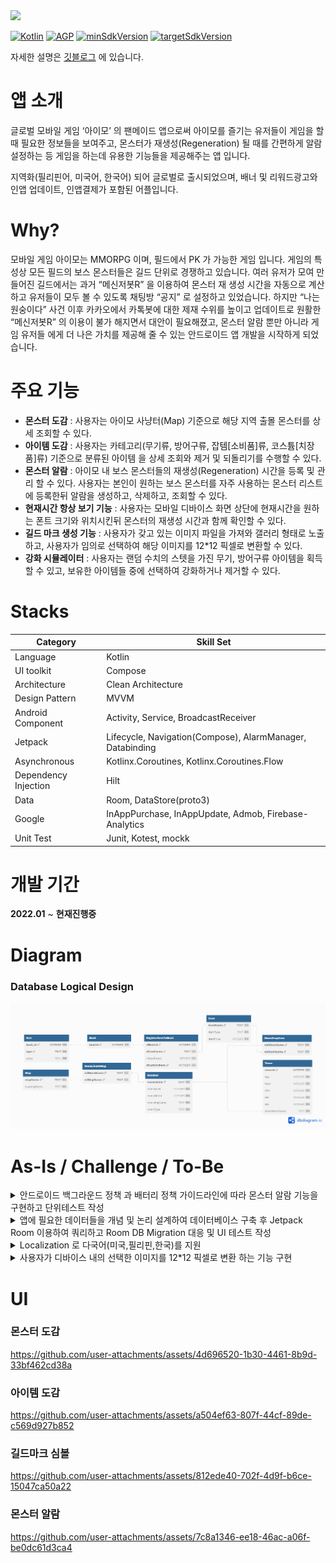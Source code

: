 <a href="https://play.google.com/store/apps/details?id=com.jinproject.twomillustratedbook">
	<img src="https://img.shields.io/badge/PlayStore-v2.3.3-4285F4?style=for-the-badge&logo=googleplay&logoColor=white&link=https://play.google.com/store/apps/details?id=com.jinproject.twomillustratedbook" />
</a>

[![Kotlin](https://img.shields.io/badge/Kotlin-2.0.10-blue.svg)](https://kotlinlang.org)
[![AGP](https://img.shields.io/badge/gradle-8.5.0-green.svg)](https://gradle.org/)
[![minSdkVersion](https://img.shields.io/badge/minSdkVersion-26-red)](https://developer.android.com/distribute/best-practices/develop/target-sdk)
[![targetSdkVersion](https://img.shields.io/badge/targetSdkVersion-34-orange)](https://developer.android.com/distribute/best-practices/develop/target-sdk)

자세한 설명은 [깃블로그](https://jowunnal.github.io/categories/#projects "블로그 링크") 에 있습니다.

# 앱 소개

글로벌 모바일 게임 ‘아이모’ 의 팬메이드 앱으로써 아이모를 즐기는 유저들이 게임을 할때 필요한 정보들을 보여주고, 몬스터가 재생성(Regeneration) 될 때를 간편하게 알람 설정하는 등 게임을 하는데 유용한 기능들을 제공해주는 앱 입니다.

지역화(필리핀어, 미국어, 한국어) 되어 글로벌로 출시되었으며, 배너 및 리워드광고와 인앱 업데이트, 인앱결제가 포함된 어플입니다.

# Why?

모바일 게임 아이모는 MMORPG 이며, 필드에서 PK 가 가능한 게임 입니다. 게임의 특성상 모든 필드의 보스 몬스터들은 길드 단위로 경쟁하고 있습니다. 여러 유저가 모여 만들어진 길드에서는 과거 “메신저봇R” 을 이용하여 몬스터 재 생성 시간을 자동으로 계산하고 유저들이 모두 볼 수 있도록 채팅방 “공지” 로 설정하고 있었습니다. 하지만 “나는 원숭이다” 사건 이후 카카오에서 카톡봇에 대한 제재 수위를 높이고 업데이트로 원활한 “메신저봇R” 의 이용이 불가 해지면서 대안이 필요해졌고, 몬스터 알람 뿐만 아니라 게임 유저들 에게 더 나은 가치를 제공해 줄 수 있는 안드로이드 앱 개발을 시작하게 되었습니다.

# 주요 기능

- **몬스터 도감** : 사용자는 아이모 사냥터(Map) 기준으로 해당 지역 출몰 몬스터를 상세 조회할 수 있다.
- **아이템 도감** : 사용자는 카테고리(무기류, 방어구류, 잡템[소비품]류, 코스튬[치장품]류) 기준으로 분류된 아이템 을 상세 조회와 제거 및 되돌리기를 수행할 수 있다.
- **몬스터 알람** : 아이모 내 보스 몬스터들의 재생성(Regeneration) 시간을 등록 및 관리 할 수 있다. 사용자는 본인이 원하는 보스 몬스터를 자주 사용하는 몬스터 리스트에 등록한뒤 알람을 생성하고, 삭제하고, 조회할 수 있다.
- **현재시간 항상 보기 기능** : 사용자는 모바일 디바이스 화면 상단에 현재시간을 원하는 폰트 크기와 위치시킨뒤 몬스터의 재생성 시간과 함께 확인할 수 있다.
- **길드 마크 생성 기능** : 사용자가 갖고 있는 이미지 파일을 가져와 갤러리 형태로 노출하고, 사용자가 임의로 선택하여 해당 이미지를 12*12 픽셀로 변환할 수 있다.
- **강화 시뮬레이터** : 사용자는 랜덤 수치의 스텟을 가진 무기, 방어구류 아이템을 획득할 수 있고, 보유한 아이템들 중에 선택하여 강화하거나 제거할 수 있다.

# Stacks

| Category | Skill Set |
| ----- | ----- |
| Language | Kotlin |
| UI toolkit | Compose |
| Architecture | Clean Architecture |
| Design Pattern | MVVM |
| Android Component | Activity, Service, BroadcastReceiver |
| Jetpack | Lifecycle, Navigation(Compose), AlarmManager, Databinding |
| Asynchronous | Kotlinx.Coroutines, Kotlinx.Coroutines.Flow |
| Dependency Injection | Hilt |
| Data | Room, DataStore(proto3) |
| Google | InAppPurchase, InAppUpdate, Admob, Firebase-Analytics |
| Unit Test | Junit, Kotest, mockk |

# 개발 기간

**2022.01** ~ **현재진행중**

# Diagram

### Database Logical Design

<img src="miscellaneoustool/documentation/db_logical_diagram.png" />

# As-Is / Challenge / To-Be

<details>
<summary>안드로이드 백그라운드 정책 과 배터리 정책 가이드라인에 따라 몬스터 알람 기능을 구현하고 단위테스트 작성</summary>
<div markdown="1">

### As-Is
- 몬스터 이름을 Spinner에서 선택한 뒤 "추가하기" 버튼을 누르면 “자주 사용하는 몬스터 리스트”에 등록된다.
  - 등록된 몬스터들은 버튼으로 노출되며, 클릭하면 죽은 시간을 입력할 수 있는 NumberPicker 가 BottomSheet 로 노출된다.
  - 죽은 시간을 입력한 뒤 "시작하기" 버튼을 누르면 몬스터의 재 생성 시간을 계산한 뒤 **알람을 생성**한다.
- 생성된 알람들은 현재 진행중인 알람 내역에서 조회할 수 있다.
- 몬스터 알람 간격은 NumberPicker 로 변경할 수 있다. 기본적으로 두개의 알람이 각각 5분, 10분 전 으로 생성된다.
- 사용자가 선택하여 현재시간과 함께 등록된 몬스터 알람의 재생성 시간을 Overlay 로 볼 수 있다.
- 알람은 지정된 시간에 Notification 을 생성하고, Notification 에서는 "알람 재생성" 버튼으로 현재 시간을 기준으로 몬스터 알람을 재 생성 할 수 있다.
- 알람을 생성하기 위한 비즈니스 로직에 대한 검증을 위해 단위테스트를 작성한다.

### Challenge
- 데이터
  - 몬스터 이름으로 Database 에 저장되어 있는 몬스터 정보의 재 생성 시간을 가져옵니다.
  - 생성된 모든 알람들은 Database 에 몬스터 이름을 Primary Key 로 저장합니다. 이미 생성된 몬스터 알람이 있다면, update 하게 됩니다.
- 알람 생성
  - 몬스터의 재 생성 시간은 수분 ~ 수일 까지 걸릴 수 있고, 앱이 **백그라운드**에 있거나 디바이스가 **도즈모드**에 진입해도 **정시** 에 울려야 합니다.
  - 따라서 **AlarmManager#setAlarmClock** 으로 알람을 생성하고 **BroadcastReceiver** 에서 수신하여 **Notification** 을 생성합니다.
    - **BroadcastReceiver#onReceive(Intent)** 는 코드를 모두 빠르게 수행시키고 프로세스가 종료되기 때문에 비동기 작업을 이 안에서 처리하지 않고, intent 에 필요한 모든 정보를 담아와서 처리합니다.
- 알람 생성 로직
  - 입력 받은 몬스터 이름으로, Database 에서 몬스터 정보를 가져와 재 생성 시간을 현재 시간을 기준으로 계산하여 AlarmManager#setAlarmClock 으로 알람을 생성합니다.
  - 몬스터 이름으로 "등록되어 있는 알람 리스트" 에 있다면, update API 를 호출하고 없다면, insert API 를 호출합니다.
  - 알람이 생성 완료되었다면 Dialog 를 띄워주고, "등록되어 있는 알람 리스트" 목록을 갱신합니다.
- 알람 재 생성
  - **NotificationCompat.Builder#addAction** 으로 "알람 재생성" 버튼을 생성하고, **PendingIntent#getService** 으로 서비스를 실행하여 알람을 재 생성합니다.
    - Notification은 NotificationService 에서 intent 를 실행하기 때문에 PendingIntent 가 필수적이며, Scheduling API 를 사용할 수 없습니다.
    - 또한, 알람 재생성 버튼 클릭시 백그라운드에서 알람이 생성되기 때문에 getService 또는 getBroadcast 로 처리해야 합니다.
    - BroadcastReceiver 에서 처리하기에 알람 생성 및 알람 리스트 DB 쿼리 로직의 소요 시간이 길기 때문에 특성상 적합하지 않아 service 로 처리하도록 판단하였습니다.
    - 또한, 알람 재생성 버튼을 누른다는 것은 앱이 도즈모드에 있지 않다는 것이므로 foregroundService 에서 실행하지 않아도 되기 때문에 **PendingIntent#getService** 로 서비스 호출후 내부에서 알람 재생성을 실행하였습니다.
- 단위테스트 작성
  - 알람을 생성하기 위해 몬스터 이름으로 몬스터 정보를 가져오고, 정보의 재 생성 시간을 이용하여 현재 시간으로 부터 몬스터의 다음 생성 시간을 계산하는 과정의 단위테스트를 kotlin 언어 기반 라이브러리인 **kotest** 와 **mockk**를 이용하여 작성하였습니다.

### To-Be
- 사용자들은 더 이상의 몬스터 재 생성 시간 계산의 실수를 방지하고, 알람 생성으로 정확한 시간에 잊지 않고 몬스터를 사냥할 수 있게 되었습니다.
- 몬스터 재 생성 시간을 계산하는 담당자의 계산 실수로 인한 길드 내의 유저들간에 불화를 방지할 수 있었습니다.

</div>
</details>

<details>
<summary>앱에 필요한 데이터들을 개념 및 논리 설계하여 데이터베이스 구축 후 Jetpack Room 이용하여 쿼리하고 Room DB Migration 대응 및 UI 테스트 작성</summary>
<div markdown="1">

### As-Is
- 몬스터 도감, 아이템 도감, 몬스터 알람, 강화 시뮬레이터 기능에 사용할 데이터들이 필요하다.

### Challenge
- 데이터 저장은 Local **Database** 선택
  - 해당 앱은 사용자 디바이스(Local) 기반의 앱 이므로 서버로 부터 데이터를 요청하지 않습니다.
  - **DataStore** 를 사용하기에는 많은 양의 데이터를 복잡한 데이터 구조로 관리해야 합니다.
  - 따라서, 디바이스에 **Database** 를 이용하여 데이터를 저장하고 관리하는 방법을 선택했습니다.
- Database 를 위한 **Jetpack Room** 선택
  - 안드로이드의 DBMS 는 **SQLite** 를 이용합니다.
  - **SQLite** 를 직접 이용하기에는 상용구 들의 직접 작성으로 **보일러 플레이트** 가 발생하고, Migration 과 같은 **DB 관리에 어려움**이 발생했습니다.
  - **어노테이션**으로 보일러 플레이트를 줄이고, **Kotlinx.Coroutines 를 지원**하여 DB 관리에 다양한 API 를 제공해주는 **JetPack Room** 을 채택했습니다.
  - 몬스터, 아이템, 도감에 대해 개념적 설계로 **E-R 다이어그램**을 산출하고, 논리적 설계로 테이블 관계도를 구성했습니다.
- Room DB Migration
  - **Jetpack Room** 은 **DB Migration** 에 대해 **수동이전**과 **자동이전**을 지원하고 있습니다.
  - 리펙토링 과정에 DB에 **중대한 변경점들이 크게 발생**하여 **수동이전** 코드를 작성하고, **crash 를 방지하기 위해** Migration 에 대한 **UI test** 를 작성하였습니다. 

### To-Be
- 안드로이드 생태계에서 Local 데이터를 관리할 수 있는 방법인 **SharedPerferences**, **DataStore** 와 **Room** 에 대해 알게 되었습니다.

</div>
</details>

<details>
<summary>Localization 로 다국어(미국,필리핀,한국)를 지원</summary>
<div markdown="1">

### As-Is
- 모바일 게임 아이모는 글로벌 서버가 있고, 주요 국가인 미국, 필리핀 에 대한 서비스를 지원해야 한다.

### Challenge
- UI string 요소들의 지역화는 **resource 의 string.xml** 을 이용하여 지역화 하였습니다.
- 데이터베이스로 부터 가져온 데이터들의 지역화는 string.xml 로 지역화 할 수 없는 문제가 발생했습니다.
- 이를 Database 를 **언어에 따라 생성한 뒤**, Data layer 에서 ApplicationContext 를 주입받아 **앱의 Locale 로 분기**하여 가져오도록 지역화 하였습니다.

### To-Be
- 앱의 이용자들중 10% 만큼의 글로벌 유저들을 추가적으로 유치할 수 있었습니다.

</div>
</details>

<details>
<summary>사용자가 디바이스 내의 선택한 이미지를 12*12 픽셀로 변환 하는 기능 구현</summary>
<div markdown="1">

### As-Is
- 사용자의 디바이스 저장 공간에 있는 이미지들을 커스텀 갤러리 화면에 노출한다.
    - 갤러리의 모든 이미지들은 확대하기 버튼이 함께 노출되며, 클릭시 상세 이미지 화면으로 전환된다.
    - 갤러리는 100개의 이미지를 페이징 처리하여 가져온다.
      - 갤러리 끝에서 위로 드래그시 인스타그램의 "피드 가져오기" 와 유사한 애니메이션과 함께 100 개의 이미지를 추가로 가져온다.
    - 갤러리에는 스크롤 바 와 "최상단으로 이동하기" 버튼이 있다.
- 사용자는 임의의 이미지를 선택하면, 변환하기 버튼이 생성된다.
    - 선택된 이미지는 해제할 수 있고, 해제되지 않으면 다른 이미지를 선택할 수 없다.
- 변환하기 버튼을 누르면, 이미지의 원본과 함께 12*12 픽셀로 변환된 작은 크기의 미리보기를 제공한다.
- 사용자는 미리보기 이미지를 확인하고 변환을 원한다면, 변환하기 버튼을 누른다.
- 변환을 위해서는 인앱 결제가 수행되며, 결제가 완료 되면 다음 4가지가 노출된다.
    - 이미지의 변환된 12*12 픽셀
        - 12*12 픽셀들은 인게임에서 함께 보기 위해 Overlay 로 노출된다.
    - 사용된 색상들을 “색상 팔레트”
        - 색상 팔레트에 있는 색상을 클릭하면, 해당 색상이 사용된 픽셀만 픽셀 공간에 노출된다.
    - 색상들을 공통화 하기 위한 “색상 정밀도” 의 입력 SeekBar
        - 색상 정밀도에 따라 색상 팔레트의 색상이 공통화 되어 노출된다.
    - 12*12 픽셀로 변환된 작은 형태의 미리보기

### Challenge
- 커스텀 갤러리
  - why?
    - 안드로이드 13 버전 부터 **Photo Picker** 가 등장했고, 안드로이드 14 버전 부터 저장 장소로 부터 이미지를 가져오는 권한에 대한 제한이 강화되면서 **READ_MEDIA_VISUAL_USER_SELECTED** 권한이 추가되고 특별한 사용사례가 아니면 **Photo Picker** 를 사용하는 것이 강제 되었습니다.
    - 해당 앱의 "길드 마크 심볼 생성" 기능은 앱의 핵심 기능이고, 사용자의 접근이 빈번하게 이루어질 수 있으며, 이미지에 대한 변환을 수행하는 기능이 제공되기 때문에 해당 권한을 앱에서 사용할 수 있도록 승인 되었습니다.
    - 또한 Dynamic 한 UI Component 를 개발하고자 하는 목적이 있었으므로 **Photo Picker** 대신 **커스텀 갤러리**를 구현하는 방법을 채택하였습니다.
  - How?
    - **READ_MEDIA_IMAGES** 와 안드로이드 14 버전 이상 이라면 추가로 **READ_MEDIA_VISUAL_USER_SELECTED** 에 대한 권한을 요청 합니다.
    - 승인된 권한에 맞게 저장소로 부터 **Context#contentResolver** 로 가장 최근에 수정된 이미지 순서대로 100개를 가져옵니다.
    - 갤러리 LazyList 의 item 의 view size 에 이미지 개수를 곱하여 **스크롤 바의 위치**를 계산합니다.
    - "최상단으로 이동하기" 버튼을 클릭시 **LazyListState#animateScrollToItem** 으로 이동합니다.
      - 해당 버튼은 **코루틴을 활용한 타이머**로 3초간 스크롤이 발생하지 않으면 사라지도록 하였습니다.
- 결제
  - 인앱 결제는 **gms** 의 **InAppPurchase** 를 이용하여 구현하였습니다.
- 12*12 픽셀의 이미지 변환
  - 사용자가 선택한 이미지의 contentURI 로 **ImageDecoder#decodeBitmap** 을 이용하여 비트맵 객체를 생성합니다.
  - 해당 비트맵을 **Bitmap#createScaledBitmap** 을 이용하여 12*12 픽셀 로 변환합니다.
  - 변환된 비트맵을 **Bitmap#getPixels** 을 이용하여 색상 배열을 추출하고, 색상 정밀도 범위 내에서 비슷한 **색상들을 공통화** 하여 노출합니다.
    - 비슷한 색상들을 공통화 하는 이유는 UX를 고려하여 육안으로 구분하기 힘들 정도의 비슷한 색상들이 "색상 팔레트" 에 나뉘어져 존재하는 문제 때문입니다.
    - **색상 공통화 알고리즘**
      - "색상 팔레트" 로 담을 리스트를 생성합니다.
      - 12*12 색상 배열에 대해 완전 탐색합니다.
      - 해당 색상과 "색상 팔레트" 리스트의 색상들과의 rgb 값 차이가 "색상 정밀도" 수치 범위 내에 있다면 리스트에 추가하지 않고 반복을 종료합니다. 색상 리스트의 끝까지 없다면, 리스트에 추가합니다.
      - 마지막으로 "색상 팔레트" 리스트를 rgb 값 순서대로 정렬합니다.

### To-Be
- 이미지가 컴퓨터상에서 존재하는 방법인 **Bitmap** 과 **Vector** 에 대해 알게되었고 **png, jpg, webp, svg** 와 같은 확장자들에 대해 알게 되었습니다.
- **android.graphics.Bitmap** 의 다양한 API 들을 활용하면서 **이미지 처리에 대한 이해**를 넓힐 수 있었습니다.

</div>
</details>
 
# UI

### 몬스터 도감

https://github.com/user-attachments/assets/4d696520-1b30-4461-8b9d-33bf462cd38a

### 아이템 도감

https://github.com/user-attachments/assets/a504ef63-807f-44cf-89de-c569d927b852

### 길드마크 심볼

https://github.com/user-attachments/assets/812ede40-702f-4d9f-b6ce-15047ca50a22

### 몬스터 알람

https://github.com/user-attachments/assets/7c8a1346-ee18-46ac-a06f-be0dc61d3ca4
